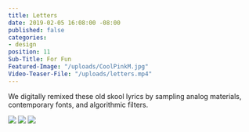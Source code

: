 ```yaml
---
title: Letters
date: 2019-02-05 16:08:00 -08:00
published: false
categories:
- design
position: 11
Sub-Title: For Fun
Featured-Image: "/uploads/CoolPinkM.jpg"
Video-Teaser-File: "/uploads/letters.mp4"
---
```


We digitally remixed these old skool lyrics by sampling analog materials, contemporary fonts, and algorithmic filters. 


<div class="gallery" data-columns="3">
<img src="/uploads/Moon2.jpg" />
<img src="/uploads/CoolPinkM.jpg" />
<img src="/uploads/CoolBlue.png" />
</div>